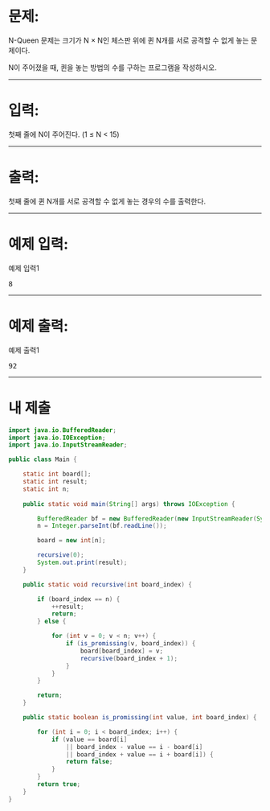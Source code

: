 # 문제: 
N-Queen 문제는 크기가 N × N인 체스판 위에 퀸 N개를 서로 공격할 수 없게 놓는 문제이다.

N이 주어졌을 때, 퀸을 놓는 방법의 수를 구하는 프로그램을 작성하시오.

---
# 입력: 
첫째 줄에 N이 주어진다. (1 ≤ N < 15)

---
# 출력: 
첫째 줄에 퀸 N개를 서로 공격할 수 없게 놓는 경우의 수를 출력한다.

---
# 예제 입력:

예제 입력1
<pre>
8
</pre>

---
# 예제 출력:

예제 출력1
<pre>
92
</pre>

---
# 내 제출
~~~java
import java.io.BufferedReader;
import java.io.IOException;
import java.io.InputStreamReader;

public class Main {

	static int board[];
	static int result;
	static int n;
	
	public static void main(String[] args) throws IOException {

		BufferedReader bf = new BufferedReader(new InputStreamReader(System.in));
		n = Integer.parseInt(bf.readLine());

		board = new int[n];

		recursive(0);
		System.out.print(result);
	}

	public static void recursive(int board_index) {

		if (board_index == n) {
			++result;
			return;
		} else {

			for (int v = 0; v < n; v++) {
				if (is_promissing(v, board_index)) {
					board[board_index] = v;
					recursive(board_index + 1);
				}
			}
		}

		return;
	}

	public static boolean is_promissing(int value, int board_index) {

		for (int i = 0; i < board_index; i++) {
			if (value == board[i]
				|| board_index - value == i - board[i]
				|| board_index + value == i + board[i]) {
				return false;
			}
		}
		return true;
	}
}
~~~
